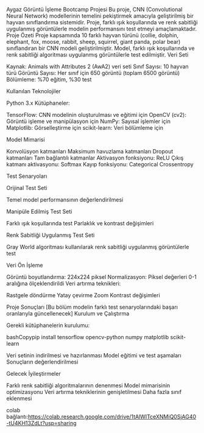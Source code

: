 Aygaz Görüntü İşleme Bootcamp Projesi
Bu proje, CNN (Convolutional Neural Network) modellerinin temelini pekiştirmek amacıyla geliştirilmiş bir hayvan sınıflandırma sistemidir. Proje, farklı ışık koşullarında ve renk sabitliği uygulanmış görüntülerle modelin performansını test etmeyi amaçlamaktadır.
Proje Özeti
Proje kapsamında 10 farklı hayvan türünü (collie, dolphin, elephant, fox, moose, rabbit, sheep, squirrel, giant panda, polar bear) sınıflandıran bir CNN modeli geliştirilmiştir. Model, farklı ışık koşullarında ve renk sabitliği algoritması uygulanmış görüntülerle test edilmiştir.
Veri Seti

Kaynak: Animals with Attributes 2 (AwA2) veri seti
Sınıf Sayısı: 10 hayvan türü
Görüntü Sayısı: Her sınıf için 650 görüntü (toplam 6500 görüntü)
Bölümleme: %70 eğitim, %30 test

Kullanılan Teknolojiler

Python 3.x
Kütüphaneler:

TensorFlow: CNN modelinin oluşturulması ve eğitimi için
OpenCV (cv2): Görüntü işleme ve manipülasyon için
NumPy: Sayısal işlemler için
Matplotlib: Görselleştirme için
scikit-learn: Veri bölümleme için



Model Mimarisi

Konvolüsyon katmanları
Maksimum havuzlama katmanları
Dropout katmanları
Tam bağlantılı katmanlar
Aktivasyon fonksiyonu: ReLU
Çıkış katmanı aktivasyonu: Softmax
Kayıp fonksiyonu: Categorical Crossentropy

Test Senaryoları

Orijinal Test Seti

Temel model performansının değerlendirilmesi


Manipüle Edilmiş Test Seti

Farklı ışık koşullarında test
Parlaklık ve kontrast değişimleri


Renk Sabitliği Uygulanmış Test Seti

Gray World algoritması kullanılarak renk sabitliği uygulanmış görüntülerle test



Veri Ön İşleme

Görüntü boyutlandırma: 224x224 piksel
Normalizasyon: Piksel değerleri 0-1 aralığına ölçeklendirildi
Veri artırma teknikleri:

Rastgele döndürme
Yatay çevirme
Zoom
Kontrast değişimleri



Proje Sonuçları
[Bu bölüm modelin farklı test senaryolarındaki başarı oranlarıyla güncellenecek]
Kurulum ve Çalıştırma

Gerekli kütüphanelerin kurulumu:

bashCopypip install tensorflow opencv-python numpy matplotlib scikit-learn

Veri setinin indirilmesi ve hazırlanması
Model eğitimi ve test aşamaları
Sonuçların değerlendirilmesi

Gelecek İyileştirmeler

Farklı renk sabitliği algoritmalarının denenmesi
Model mimarisinin optimizasyonu
Veri artırma tekniklerinin genişletilmesi
Daha fazla sınıf eklenmesi




colab bağlantı:https://colab.research.google.com/drive/1tAlWITceXNMiQ0SjAG40-tU4KH13ZdLt?usp=sharing
